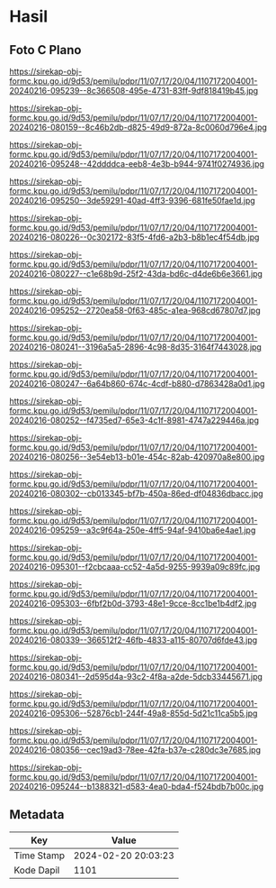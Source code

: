 # Hasil

## Foto C Plano

https://sirekap-obj-formc.kpu.go.id/9d53/pemilu/pdpr/11/07/17/20/04/1107172004001-20240216-095239--8c366508-495e-4731-83ff-9df818419b45.jpg

https://sirekap-obj-formc.kpu.go.id/9d53/pemilu/pdpr/11/07/17/20/04/1107172004001-20240216-080159--8c46b2db-d825-49d9-872a-8c0060d796e4.jpg

https://sirekap-obj-formc.kpu.go.id/9d53/pemilu/pdpr/11/07/17/20/04/1107172004001-20240216-095248--42ddddca-eeb8-4e3b-b944-9741f0274936.jpg

https://sirekap-obj-formc.kpu.go.id/9d53/pemilu/pdpr/11/07/17/20/04/1107172004001-20240216-095250--3de59291-40ad-4ff3-9396-681fe50fae1d.jpg

https://sirekap-obj-formc.kpu.go.id/9d53/pemilu/pdpr/11/07/17/20/04/1107172004001-20240216-080226--0c302172-83f5-4fd6-a2b3-b8b1ec4f54db.jpg

https://sirekap-obj-formc.kpu.go.id/9d53/pemilu/pdpr/11/07/17/20/04/1107172004001-20240216-080227--c1e68b9d-25f2-43da-bd6c-d4de6b6e3661.jpg

https://sirekap-obj-formc.kpu.go.id/9d53/pemilu/pdpr/11/07/17/20/04/1107172004001-20240216-095252--2720ea58-0f63-485c-a1ea-968cd67807d7.jpg

https://sirekap-obj-formc.kpu.go.id/9d53/pemilu/pdpr/11/07/17/20/04/1107172004001-20240216-080241--3196a5a5-2896-4c98-8d35-3164f7443028.jpg

https://sirekap-obj-formc.kpu.go.id/9d53/pemilu/pdpr/11/07/17/20/04/1107172004001-20240216-080247--6a64b860-674c-4cdf-b880-d7863428a0d1.jpg

https://sirekap-obj-formc.kpu.go.id/9d53/pemilu/pdpr/11/07/17/20/04/1107172004001-20240216-080252--f4735ed7-65e3-4c1f-8981-4747a229446a.jpg

https://sirekap-obj-formc.kpu.go.id/9d53/pemilu/pdpr/11/07/17/20/04/1107172004001-20240216-080256--3e54eb13-b01e-454c-82ab-420970a8e800.jpg

https://sirekap-obj-formc.kpu.go.id/9d53/pemilu/pdpr/11/07/17/20/04/1107172004001-20240216-080302--cb013345-bf7b-450a-86ed-df04836dbacc.jpg

https://sirekap-obj-formc.kpu.go.id/9d53/pemilu/pdpr/11/07/17/20/04/1107172004001-20240216-095259--a3c9f64a-250e-4ff5-94af-9410ba6e4ae1.jpg

https://sirekap-obj-formc.kpu.go.id/9d53/pemilu/pdpr/11/07/17/20/04/1107172004001-20240216-095301--f2cbcaaa-cc52-4a5d-9255-9939a09c89fc.jpg

https://sirekap-obj-formc.kpu.go.id/9d53/pemilu/pdpr/11/07/17/20/04/1107172004001-20240216-095303--6fbf2b0d-3793-48e1-9cce-8cc1be1b4df2.jpg

https://sirekap-obj-formc.kpu.go.id/9d53/pemilu/pdpr/11/07/17/20/04/1107172004001-20240216-080339--366512f2-46fb-4833-a115-80707d6fde43.jpg

https://sirekap-obj-formc.kpu.go.id/9d53/pemilu/pdpr/11/07/17/20/04/1107172004001-20240216-080341--2d595d4a-93c2-4f8a-a2de-5dcb33445671.jpg

https://sirekap-obj-formc.kpu.go.id/9d53/pemilu/pdpr/11/07/17/20/04/1107172004001-20240216-095306--52876cb1-244f-49a8-855d-5d21c11ca5b5.jpg

https://sirekap-obj-formc.kpu.go.id/9d53/pemilu/pdpr/11/07/17/20/04/1107172004001-20240216-080356--cec19ad3-78ee-42fa-b37e-c280dc3e7685.jpg

https://sirekap-obj-formc.kpu.go.id/9d53/pemilu/pdpr/11/07/17/20/04/1107172004001-20240216-095244--b1388321-d583-4ea0-bda4-f524bdb7b00c.jpg


## Metadata

| Key        | Value               |
| ---------- | ------------------- |
| Time Stamp | 2024-02-20 20:03:23 |
| Kode Dapil | 1101                |




